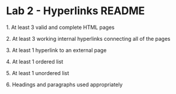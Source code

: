 # Lab 2 - Hyperlinks README
<body>
<p> 1. At least 3 valid and complete HTML pages </p>
<p> 2. At least 3 working internal hyperlinks connecting all of the pages </p>
<p> 3. At least 1 hyperlink to an external page </p>
<p> 4. At least 1 ordered list</p>
<p> 5. At least 1 unordered list</p>
<p> 6. Headings and paragraphs used appropriately</p>
</body>
